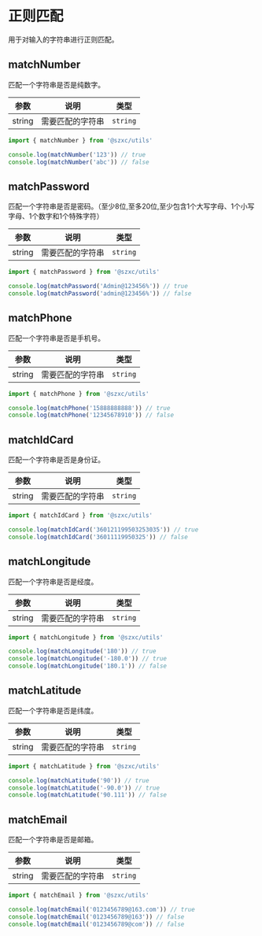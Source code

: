# 正则匹配

用于对输入的字符串进行正则匹配。

## matchNumber

匹配一个字符串是否是纯数字。

|参数|说明|类型|
| ----|---- |---- |
|string|需要匹配的字符串|`string`|

```ts
import { matchNumber } from '@szxc/utils'

console.log(matchNumber('123')) // true
console.log(matchNumber('abc')) // false
```

## matchPassword

匹配一个字符串是否是密码。（至少8位,至多20位,至少包含1个大写字母、1个小写字母、1个数字和1个特殊字符）

|参数|说明|类型|
| ----|---- |---- |
|string|需要匹配的字符串|`string`|

```ts
import { matchPassword } from '@szxc/utils'

console.log(matchPassword('Admin@123456%')) // true
console.log(matchPassword('admin@123456%')) // false
```

## matchPhone

匹配一个字符串是否是手机号。

|参数|说明|类型|
| ----|---- |---- |
|string|需要匹配的字符串|`string`|

```ts
import { matchPhone } from '@szxc/utils'

console.log(matchPhone('15888888888')) // true
console.log(matchPhone('12345678910')) // false
```

## matchIdCard

匹配一个字符串是否是身份证。

|参数|说明|类型|
| ----|---- |---- |
|string|需要匹配的字符串|`string`|

```ts
import { matchIdCard } from '@szxc/utils'

console.log(matchIdCard('360121199503253035')) // true
console.log(matchIdCard('36011119950325')) // false
```

## matchLongitude

匹配一个字符串是否是经度。

|参数|说明|类型|
| ----|---- |---- |
|string|需要匹配的字符串|`string`|

```ts
import { matchLongitude } from '@szxc/utils'

console.log(matchLongitude('180')) // true
console.log(matchLongitude('-180.0')) // true
console.log(matchLongitude('180.1')) // false
```

## matchLatitude

匹配一个字符串是否是纬度。

|参数|说明|类型|
| ----|---- |---- |
|string|需要匹配的字符串|`string`|

```ts
import { matchLatitude } from '@szxc/utils'

console.log(matchLatitude('90')) // true
console.log(matchLatitude('-90.0')) // true
console.log(matchLatitude('90.111')) // false
```

## matchEmail

匹配一个字符串是否是邮箱。

|参数|说明|类型|
| ----|---- |---- |
|string|需要匹配的字符串|`string`|

```ts
import { matchEmail } from '@szxc/utils'

console.log(matchEmail('0123456789@163.com')) // true
console.log(matchEmail('0123456789@163')) // false
console.log(matchEmail('0123456789@com')) // false
```